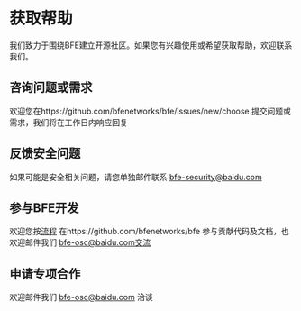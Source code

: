 # 获取帮助

我们致力于围绕BFE建立开源社区。如果您有兴趣使用或希望获取帮助，欢迎联系我们。

## 咨询问题或需求

欢迎您在https://github.com/bfenetworks/bfe/issues/new/choose 提交问题或需求，我们将在工作日内响应回复

## 反馈安全问题

如果可能是安全相关问题，请您单独邮件联系 bfe-security@baidu.com

## 参与BFE开发

欢迎您按[流程](https://github.com/bfenetworks/bfe/blob/develop/CONTRIBUTING.md) 在https://github.com/bfenetworks/bfe 参与贡献代码及文档，也欢迎邮件我们 bfe-osc@baidu.com交流

## 申请专项合作

欢迎邮件我们 bfe-osc@baidu.com 洽谈
